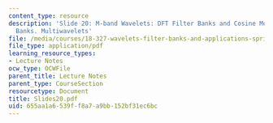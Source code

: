 ```yaml
---
content_type: resource
description: 'Slide 20: M-band Wavelets: DFT Filter Banks and Cosine Modulated Filter
  Banks. Multiwavelets'
file: /media/courses/18-327-wavelets-filter-banks-and-applications-spring-2003/655aa1a6539ff8a7a9bb152bf31ec6bc_Slides20.pdf
file_type: application/pdf
learning_resource_types:
- Lecture Notes
ocw_type: OCWFile
parent_title: Lecture Notes
parent_type: CourseSection
resourcetype: Document
title: Slides20.pdf
uid: 655aa1a6-539f-f8a7-a9bb-152bf31ec6bc
---
```


